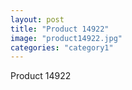 ```yaml
---
layout: post
title: "Product 14922"
image: "product14922.jpg"
categories: "category1"
---
```

Product 14922
